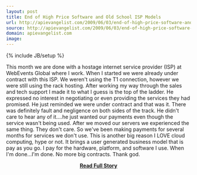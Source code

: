 ```yaml
---
layout: post
title: End of High Price Software and Old School ISP Models
url: http://apievangelist.com/2009/06/03/end-of-high-price-software-and-old-school-isp-models/
source: http://apievangelist.com/2009/06/03/end-of-high-price-software-and-old-school-isp-models/
domain: apievangelist.com
image: 
---
```

{% include JB/setup %}<p>This month we are done with a hostage internet service provider (ISP) at WebEvents Global where I work. When I started we were already under contract with this ISP.
We weren't using the T1 connection, however we were still using the rack hosting.
After working my way through the sales and tech support I made it to what I guess is the top of the ladder. He expressed no interest in negotiating or even providing the services they had promised. He just reminded we were under contract and that was it.
There was definitely fault and negligence on both sides of the track. He didn't care to hear any of it....he just wanted our payments even though the service wasn't being used.
After we moved our servers we experienced the same thing. They don't care.
So we've been making payments for several months for services we don't use.
This is another big reason I LOVE cloud computing, hype or not. It brings a user generated business model that is pay as you go. I pay for the hardware, platform, and software I use. When I'm done...I'm done.
No more big contracts. Thank god.</p>
<center><p><a href="http://apievangelist.com/2009/06/03/end-of-high-price-software-and-old-school-isp-models/" style='padding:25px; font-sze:18px; font-weight: bold;'>Read Full Story</a></p></center>
